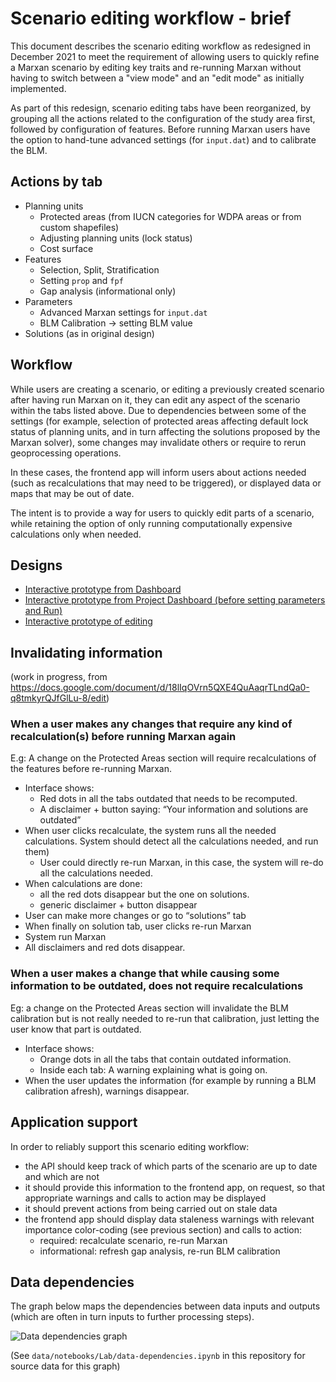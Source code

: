 # Scenario editing workflow - brief

This document describes the scenario editing workflow as redesigned in December
2021 to meet the requirement of allowing users to quickly refine a Marxan
scenario by editing key traits and re-running Marxan without having to switch
between a "view mode" and an "edit mode" as initially implemented.

As part of this redesign, scenario editing tabs have been reorganized, by
grouping all the actions related to the configuration of the study area first,
followed by configuration of features. Before running Marxan users have the
option to hand-tune advanced settings (for `input.dat`) and to calibrate the
BLM.

## Actions by tab

* Planning units
  * Protected areas (from IUCN categories for WDPA areas or from custom
    shapefiles)
  * Adjusting planning units (lock status)
  * Cost surface
* Features
  * Selection, Split, Stratification
  * Setting `prop` and `fpf`
  * Gap analysis (informational only)
* Parameters
  * Advanced Marxan settings for `input.dat`
  * BLM Calibration -> setting BLM value
* Solutions (as in original design)

## Workflow

While users are creating a scenario, or editing a previously created scenario
after having run Marxan on it, they can edit any aspect of the scenario within
the tabs listed above. Due to dependencies between some of the settings (for
example, selection of protected areas affecting default lock status of planning
units, and in turn affecting the solutions proposed by the Marxan solver), some
changes may invalidate others or require to rerun geoprocessing operations.

In these cases, the frontend app will inform users about actions needed (such as
recalculations that may need to be triggered), or displayed data or maps that
may be out of date.

The intent is to provide a way for users to quickly edit parts of a scenario,
while retaining the option of only running computationally expensive
calculations only when needed.

## Designs

* [Interactive prototype from Dashboard](https://www.figma.com/proto/hq0BZNB9fzyFSbEUgQIHdK/Marxan-Visual_V02?page-id=6694%3A10654&node-id=6694%3A11392&viewport=333%2C48%2C0.53&scaling=min-zoom&starting-point-node-id=6694%3A11392&show-proto-sidebar=1)
* [Interactive prototype from Project Dashboard (before setting parameters and Run)](https://www.figma.com/proto/hq0BZNB9fzyFSbEUgQIHdK/Marxan-Visual_V02?page-id=6694%3A10654&node-id=6727%3A12685&viewport=333%2C48%2C0.53&scaling=min-zoom&starting-point-node-id=6727%3A12685&show-proto-sidebar=1)
* [Interactive prototype of editing](https://www.figma.com/proto/hq0BZNB9fzyFSbEUgQIHdK/Marxan-Visual_V02?page-id=6694%3A10654&node-id=6837%3A18442&viewport=333%2C48%2C0.53&scaling=min-zoom&starting-point-node-id=6837%3A18442&show-proto-sidebar=1)

## Invalidating information

(work in progress, from https://docs.google.com/document/d/18lIqOVrn5QXE4QuAaqrTLndQa0-q8tmkyrQJfGlLu-8/edit)

### When a user makes any changes that require any kind of recalculation(s) before running Marxan again

E.g: A change on the Protected Areas section will require recalculations of the
features before re-running Marxan.

* Interface shows:
  * Red dots in all the tabs outdated that needs to be recomputed.
  * A disclaimer + button saying: “Your information and solutions are outdated” <Recalculate>
* When user clicks recalculate, the system runs all the needed calculations.
  System should detect all the calculations needed, and run them)
  * User could directly re-run Marxan, in this case, the system will re-do all the calculations needed. 
* When calculations are done:
  * all the red dots disappear but the one on solutions.
  * generic disclaimer + button disappear
* User can make more changes or go to “solutions” tab
* When finally on solution tab, user clicks re-run Marxan
* System run Marxan
* All disclaimers and red dots disappear.

### When a user makes a change that while causing some information to be outdated, does not require recalculations

Eg: a change on the Protected Areas section will invalidate the BLM calibration
but is not really needed to re-run that calibration, just letting the user know
that part is outdated.

* Interface shows:
  * Orange dots in all the tabs that contain outdated information.
  * Inside each tab: A warning explaining what is going on. 
* When the user updates the information (for example by running a BLM
  calibration afresh), warnings disappear. 

## Application support

In order to reliably support this scenario editing workflow:

* the API should keep track of which parts of the scenario are up to date and
  which are not
* it should provide this information to the frontend app, on request, so that
  appropriate warnings and calls to action may be displayed
* it should prevent actions from being carried out on stale data
* the frontend app should display data staleness warnings with relevant
  importance color-coding (see previous section) and calls to action:
  * required: recalculate scenario, re-run Marxan
  * informational: refresh gap analysis, re-run BLM calibration

## Data dependencies

The graph below maps the dependencies between data inputs and outputs (which are
often in turn inputs to further processing steps).

![Data dependencies graph](./marxan-data-dependencies.png)

(See `data/notebooks/Lab/data-dependencies.ipynb` in this repository for
source data for this graph)
